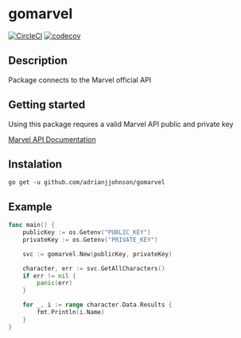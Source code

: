 # gomarvel

[![CircleCI](https://circleci.com/gh/adrianjjohnson/gomarvel.svg?style=svg)](https://circleci.com/gh/adrianjjohnson/gomarvel) [![codecov](https://codecov.io/gh/adrianjjohnson/gomarvel/branch/development/graph/badge.svg)](https://codecov.io/gh/adrianjjohnson/gomarvel)

## Description
Package connects to the Marvel official API

## Getting started
Using this package requres a valid Marvel API public and private key

[Marvel API Documentation](https://developer.marvel.com/)

## Instalation
```
go get -u github.com/adrianjjohnson/gomarvel
```

## Example
```go
func main() {
	publicKey := os.Getenv("PUBLIC_KEY")
	privateKey := os.Getenv("PRIVATE_KEY")

	svc := gomarvel.New(publicKey, privateKey)

	character, err := svc.GetAllCharacters()
	if err != nil {
		panic(err)
	}

	for _, i := range character.Data.Results {
		fmt.Println(i.Name)
	}
}
```
